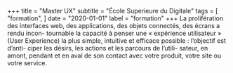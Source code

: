 +++
title = "Master UX"
subtitle = "École Superieure du Digitale"
tags = [
    "formation",
]
date = "2020-01-01"
label = "formation"
+++
La prolifération des interfaces web, des applications, des objets connectés, des écrans a rendu incon- tournable la capacité à penser une « expérience utilisateur » (User Experience) la plus simple, intuitive et efficace possible : l’objectif est d’anti- ciper les désirs, les actions et les parcours de l’utili- sateur, en amont, pendant et en aval de son contact avec votre produit, votre site ou votre service.